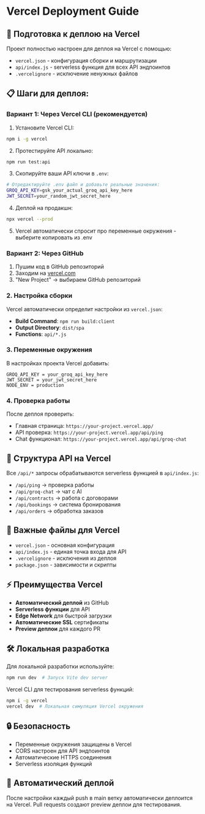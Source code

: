 # Vercel Deployment Guide

## 🚀 Подготовка к деплою на Vercel

Проект полностью настроен для деплоя на Vercel с помощью:

- `vercel.json` - конфигурация сборки и маршрутизации
- `api/index.js` - serverless функция для всех API эндпоинтов
- `.vercelignore` - исключение ненужных файлов

## 📋 Шаги для деплоя:

### Вариант 1: Через Vercel CLI (рекомендуется)

1. Установите Vercel CLI:
```bash
npm i -g vercel
```

2. Протестируйте API локально:
```bash
npm run test:api
```

3. Скопируйте ваши API ключи в `.env`:
```bash
# Отредактируйте .env файл и добавьте реальные значения:
GROQ_API_KEY=gsk_your_actual_groq_api_key_here
JWT_SECRET=your_random_jwt_secret_here
```

4. Деплой на продакшн:
```bash
npx vercel --prod
```

5. Vercel автоматически спросит про переменные окружения - выберите копировать из .env

### Вариант 2: Через GitHub

1. Пушим код в GitHub репозиторий
2. Заходим на [vercel.com](https://vercel.com)
3. "New Project" → выбираем GitHub репозиторий

### 2. Настройка сборки

Vercel автоматически определит настройки из `vercel.json`:

- **Build Command**: `npm run build:client`
- **Output Directory**: `dist/spa`
- **Functions**: `api/*.js`

### 3. Переменные окружения

В настройках проекта Vercel добавить:

```
GROQ_API_KEY = your_groq_api_key_here
JWT_SECRET = your_jwt_secret_here
NODE_ENV = production
```

### 4. Проверка работы

После деплоя проверить:

- Главная страница: `https://your-project.vercel.app/`
- API проверка: `https://your-project.vercel.app/api/ping`
- Chat функционал: `https://your-project.vercel.app/api/groq-chat`

## 🔧 Структура API на Vercel

Все `/api/*` запросы обрабатываются serverless функцией в `api/index.js`:

- `/api/ping` → проверка работы
- `/api/groq-chat` → чат с AI
- `/api/contracts` → работа с договорами
- `/api/bookings` → система бронирования
- `/api/orders` → обработка заказов

## 📁 Важные файлы для Vercel

- `vercel.json` - основная конфигурация
- `api/index.js` - единая точка входа для API
- `.vercelignore` - исключения из деплоя
- `package.json` - зависимости и скрипты

## ⚡ Преимущества Vercel

- **Автоматический деплой** из GitHub
- **Serverless функции** для API
- **Edge Network** для быстрой загрузки
- **Автоматические SSL** сертификаты
- **Preview деплои** для каждого PR

## 🛠️ Локальная разработка

Для локальной разработки используйте:

```bash
npm run dev  # Запуск Vite dev server
```

Vercel CLI для тестирования serverless функций:

```bash
npm i -g vercel
vercel dev  # Локальная симуляция Vercel окружения
```

## 🔒 Безопасность

- Переменные окружения защищены в Vercel
- CORS настроен для API эндпоинтов
- Автоматические HTTPS соединения
- Serverless изоляция функций

## 🚀 Автоматический деплой

После настройки каждый push в main ветку автоматически деплоится на Vercel.
Pull requests создают preview деплои для тестирования.
